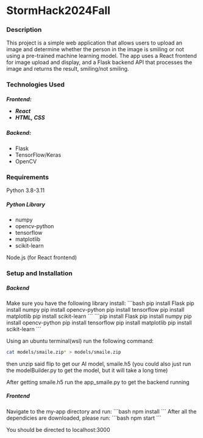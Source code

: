 # StormHack2024Fall

<h3>Description</h3>
This project is a simple web application that allows users to upload an image and determine whether the person in the image is smiling or not using a pre-trained machine learning model. The app uses a React frontend for image upload and display, and a Flask backend API that processes the image and returns the result, smiling/not smiling.


<h3>Technologies Used</3>
<h5>Frontend:</5>
<ul>
<li>React</li>
<li>HTML, CSS</li>
</ul>

<h5>Backend:</h5>
<ul>
<li>Flask</li>
<li>TensorFlow/Keras </li>
<li>OpenCV </li>
</ul>
<h3>Requirements</h3>
Python 3.8-3.11
<h5>Python Library</h5>
<ul>
<Flask</li>
<li>numpy</li>
<li>opencv-python</li>
<li>tensorflow</li>
<li>matplotlib</li>
<li>scikit-learn</li>
</ul>

Node.js (for React frontend)

<h3>Setup and Installation</h3>
<h5>Backend </h5>
Make sure you have the following library install:
```bash
pip install Flask
pip install numpy
pip install opencv-python
pip install tensorflow
pip install matplotlib
pip install scikit-learn
```
```pip install Flask
pip install numpy
pip install opencv-python
pip install tensorflow
pip install matplotlib
pip install scikit-learn
```

Using an ubuntu terminal(wsl) run the following command:
```bash
cat models/smaile.zip* > models/smaile.zip
```

then unzip said flip to get our AI model, smaile.h5
(you could also just run the modelBuilder.py to get the model, but it will take a long time)

After getting smaile.h5 run the app_smaile.py to get the backend running

<h5>Frontend</h5>
Navigate to the my-app directory and run:
```bash
npm install
```
After all the dependicies are downloaded, please run:
```bash
npm start
```

You should be directed to localhost:3000
